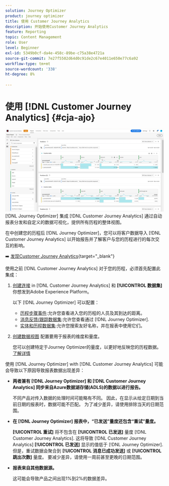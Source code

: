 ```yaml
---
solution: Journey Optimizer
product: journey optimizer
title: 使用 Customer Journey Analytics
description: 开始使用Customer Journey Analytics
feature: Reporting
topic: Content Management
role: User
level: Beginner
exl-id: 5349b0cf-da4e-458c-89be-c75a38e4721a
source-git-commit: 7e27f5502d64d0c91de2c67e4011e650e77c6a92
workflow-type: tm+mt
source-wordcount: '338'
ht-degree: 8%

---
```


# 使用 [!DNL Customer Journey Analytics] {#cja-ajo}

![](assets/cja.png)
[!DNL Journey Optimizer] 集成 [!DNL Customer Journey Analytics] 通过自动报表分发和自定义的数据可视化，提供所有历程的整体视图。

在中创建您的历程后 [!DNL Journey Optimizer]，您可以将客户数据导入 [!DNL Customer Journey Analytics] 以开始报告并了解客户与您的历程进行的每次交互的影响。

➡️ [发现Customer Journey Analytics](https://experienceleague.adobe.com/docs/analytics-platform/using/cja-landing.html){target=&quot;_blank&quot;}

使用之前 [!DNL Customer Journey Analytics] 对于您的历程，必须首先配置此集成：

1. [创建连接](https://experienceleague.adobe.com/docs/analytics-platform/using/cja-connections/create-connection.html?lang=zh-Hans) in [!DNL Customer Journey Analytics] 和 **[!UICONTROL 数据集]** 你想发到Adobe Experience Platform。

   以下 [!DNL Journey Optimizer] 可以配置：
   * [历程步骤事件](../data/datasets-query-examples.md#journey-step-event):允许您查看进入您的历程的人员及其到达的距离。
   * [消息反馈/跟踪数据集](../data/datasets-query-examples.md#message-feedback-event-dataset):允许您查看通过 [!DNL Journey Optimizer].
   * [实体和历程数据集](../data/datasets-query-examples.md#entity-dataset):允许您搜索友好名称，并在报表中使用它们。

1. [创建数据视图](https://experienceleague.adobe.com/docs/analytics-platform/using/cja-dataviews/create-dataview.html) 配置要用于报表的维度和量度。

   您可以创建特定于Journey Optimizer的量度，以更好地反映您的历程数据。 [了解详情](https://experienceleague.adobe.com/docs/analytics-platform/using/integrations/ajo.html#configure-the-data-view-to-accommodate-journey-optimizer-dimensions-and-metrics)


使用 [!DNL Journey Optimizer] with [!DNL Customer Journey Analytics] 可能会导致以下原因导致报表数据出现差异：

* **两者兼有 [!DNL Journey Optimizer] 和 [!DNL Customer Journey Analytics] 同步来自Azure数据湖存储(ADLS)的数据以进行报告。**

   不同产品对传入数据的处理时间可能略有不同。 因此，在显示从给定日期到当前日期的报表时，数据可能不匹配。 为了减少差异，请使用排除当天的日期范围。

* **在 [!DNL Journey Optimizer] 报表中，“已发送”量度还包含“重试”量度。**

   **[!UICONTROL 重试]** 将不包含在 **[!UICONTROL 已发送]** 量度 [!DNL Customer Journey Analytics]. 这将导致 [!DNL Customer Journey Analytics] **[!UICONTROL 已发送]** 显示的值低于 [!DNL Journey Optimizer]. 但是，重试数据会聚合到 **[!UICONTROL 消息已成功发送]** 或 **[!UICONTROL 跳出次数]** 量度。
要减少差异，请使用一周前甚至更晚的日期范围。

* **报表来自其他数据源。**

   这可能会导致产品之间出现1%到2%的数据差异。
